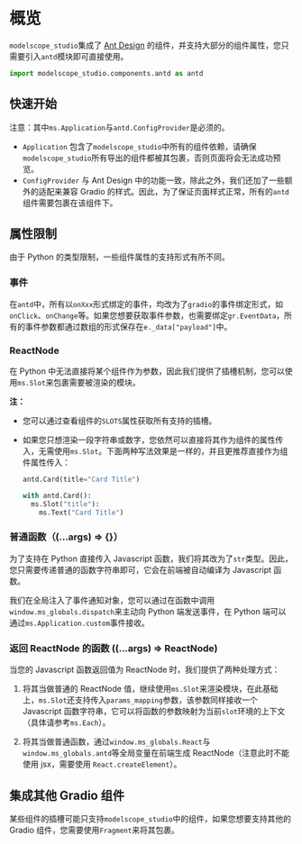 # 概览

`modelscope_studio`集成了 [Ant Design](https://ant.design/) 的组件，并支持大部分的组件属性，您只需要引入`antd`模块即可直接使用。

```python
import modelscope_studio.components.antd as antd
```

## 快速开始

<demo name="quick_start"></demo>

注意：其中`ms.Application`与`antd.ConfigProvider`是必须的。

- `Application` 包含了`modelscope_studio`中所有的组件依赖，请确保`modelscope_studio`所有导出的组件都被其包裹，否则页面将会无法成功预览。
- `ConfigProvider` 与 Ant Design 中的功能一致，除此之外，我们还加了一些额外的适配来兼容 Gradio 的样式。因此，为了保证页面样式正常，所有的`antd`组件需要包裹在该组件下。

## 属性限制

由于 Python 的类型限制，一些组件属性的支持形式有所不同。

### 事件

在`antd`中，所有以`onXxx`形式绑定的事件，均改为了`gradio`的事件绑定形式，如`onClick`、`onChange`等。如果您想要获取事件参数，也需要绑定`gr.EventData`，所有的事件参数都通过数组的形式保存在`e._data["payload"]`中。

<demo name="limit_event"></demo>

### ReactNode

在 Python 中无法直接将某个组件作为参数，因此我们提供了插槽机制，您可以使用`ms.Slot`来包裹需要被渲染的模块。

<demo name="limit_react_node"></demo>

**注：**

- 您可以通过查看组件的`SLOTS`属性获取所有支持的插槽。
- 如果您只想渲染一段字符串或数字，您依然可以直接将其作为组件的属性传入，无需使用`ms.Slot`。下面两种写法效果是一样的，并且更推荐直接作为组件属性传入：

  ```python
  antd.Card(title="Card Title")

  with antd.Card():
    ms.Slot("title"):
      ms.Text("Card Title")
  ```

### 普通函数（(...args) => {}）

为了支持在 Python 直接传入 Javascript 函数，我们将其改为了`str`类型。因此，您只需要传递普通的函数字符串即可，它会在前端被自动编译为 Javascript 函数。

<demo name="limit_function"></demo>

我们在全局注入了事件通知对象，您可以通过在函数中调用`window.ms_globals.dispatch`来主动向 Python 端发送事件，在 Python 端可以通过`ms.Application.custom`事件接收。

<demo name="limit_function_with_event"></demo>

### 返回 ReactNode 的函数 ((...args) => ReactNode)

当您的 Javascript 函数返回值为 ReactNode 时，我们提供了两种处理方式：

1. 将其当做普通的 ReactNode 值，继续使用`ms.Slot`来渲染模块，在此基础上，`ms.Slot`还支持传入`params_mapping`参数，该参数同样接收一个 Javascript 函数字符串，它可以将函数的参数映射为当前`slot`环境的上下文（具体请参考`ms.Each`）。

<demo name="limit_react_node_function_by_slot"></demo>

2. 将其当做普通函数，通过`window.ms_globals.React`与`window.ms_globals.antd`等全局变量在前端生成 ReactNode（注意此时不能使用 jsx，需要使用 `React.createElement`）。

<demo name="limit_react_node_function_by_function"></demo>

## 集成其他 Gradio 组件

某些组件的插槽可能只支持`modelscope_studio`中的组件，如果您想要支持其他的 Gradio 组件，您需要使用`Fragment`来将其包裹。

<demo name="integrate_other_components"></demo>
